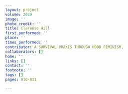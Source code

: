 ```yaml
---
layout: project
volume: 2020
image: ''
photo_credit: ''
title: Clareese Hill
first_performed: ''
place: ''
times_performed: ''
contributor: A SURVIVAL PRAXIS THROUGH HOOD FEMINISM,
collaborators: []
home: ''
links: []
contact: ''
footnote: ''
tags: []
pages: 810-811

---
```




